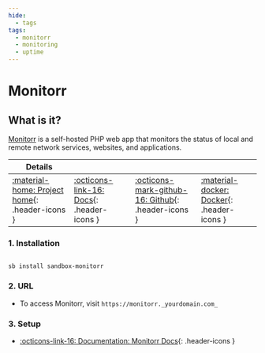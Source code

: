 ```yaml
---
hide:
  - tags
tags:
  - monitorr
  - monitoring
  - uptime
---
```


# Monitorr

## What is it?

[Monitorr](https://github.com/Monitorr/Monitorr) is a self-hosted PHP web app that monitors the status of local and remote network services, websites, and applications.

| Details     |             |             |             |
|-------------|-------------|-------------|-------------|
| [:material-home: Project home](https://github.com/Monitorr/Monitorr){: .header-icons } | [:octicons-link-16: Docs](https://github.com/Monitorr/Monitorr/wiki){: .header-icons } | [:octicons-mark-github-16: Github](https://www.github.com/Monitorr/Monitorr){: .header-icons } | [:material-docker: Docker](https://hub.docker.com/r/monitorr/monitorr){: .header-icons }|

### 1. Installation

``` shell

sb install sandbox-monitorr

```

### 2. URL

- To access Monitorr, visit `https://monitorr._yourdomain.com_`

### 3. Setup

- [:octicons-link-16: Documentation: Monitorr Docs](https://github.com/Monitorr/Monitorr/wiki){: .header-icons }
